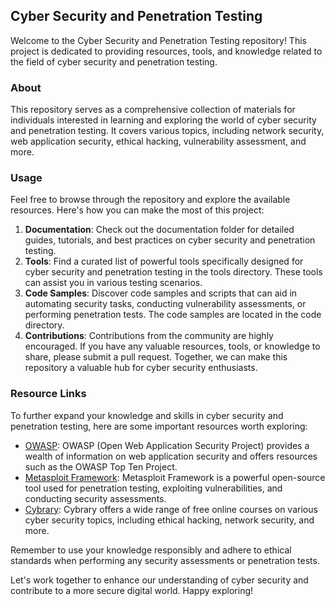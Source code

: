 ## Cyber Security and Penetration Testing

Welcome to the Cyber Security and Penetration Testing repository! This project is dedicated to providing resources, tools, and knowledge related to the field of cyber security and penetration testing.

### About
This repository serves as a comprehensive collection of materials for individuals interested in learning and exploring the world of cyber security and penetration testing. It covers various topics, including network security, web application security, ethical hacking, vulnerability assessment, and more.

### Usage
Feel free to browse through the repository and explore the available resources. Here's how you can make the most of this project:

1. **Documentation**: Check out the documentation folder for detailed guides, tutorials, and best practices on cyber security and penetration testing.
2. **Tools**: Find a curated list of powerful tools specifically designed for cyber security and penetration testing in the tools directory. These tools can assist you in various testing scenarios.
3. **Code Samples**: Discover code samples and scripts that can aid in automating security tasks, conducting vulnerability assessments, or performing penetration tests. The code samples are located in the code directory.
4. **Contributions**: Contributions from the community are highly encouraged. If you have any valuable resources, tools, or knowledge to share, please submit a pull request. Together, we can make this repository a valuable hub for cyber security enthusiasts.

### Resource Links
To further expand your knowledge and skills in cyber security and penetration testing, here are some important resources worth exploring:

- [OWASP](https://owasp.org/): OWASP (Open Web Application Security Project) provides a wealth of information on web application security and offers resources such as the OWASP Top Ten Project.
- [Metasploit Framework](https://www.metasploit.com/): Metasploit Framework is a powerful open-source tool used for penetration testing, exploiting vulnerabilities, and conducting security assessments.
- [Cybrary](https://www.cybrary.it/): Cybrary offers a wide range of free online courses on various cyber security topics, including ethical hacking, network security, and more.

Remember to use your knowledge responsibly and adhere to ethical standards when performing any security assessments or penetration tests.

Let's work together to enhance our understanding of cyber security and contribute to a more secure digital world. Happy exploring!
